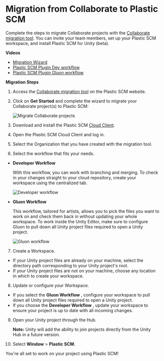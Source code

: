 # Migration from Collaborate to Plastic SCM

Complete the steps to migrate Collaborate projects with the [Collaborate migration tool](https://www.plasticscm.com/plasticscm-cloud-edition/migrate-unity-projects/). You can invite your team members, set up your Plastic SCM workspace, and install Plastic SCM for Unity (beta).

 **Videos**

* [Migration Wizard](https://youtu.be/TKZuvPMprKg)
* [Plastic SCM Plugin Dev workflow](https://youtu.be/6_x3SLCiyWo)
* [Plastic SCM Plugin Gluon workflow](https://youtu.be/kfRu21cArGc)

**Migration Steps**

1. Access the [Collaborate migration tool](https://www.plasticscm.com/plasticscm-cloud-edition/migrate-unity-projects) on the Plastic SCM website.

2. Click on **Get Started** and complete the wizard to migrate your Collaborate project(s) to Plastic SCM:

   ![Migrate Collaborate projects](images/MigrateProjects.png)

3. Download and install the Plastic SCM [Cloud Client](https://www.plasticscm.com/download/).

4. Open the Plastic SCM Cloud Client and log in.

5. Select the Organization that you have created with the migration tool.

6. Select the workflow that fits your needs.

  * **Developer Workflow**

    With this workflow, you can work with branching and merging. To check in your changes straight to your cloud repository, create your workspace using the centralized tab.

    ![Developer workflow](images/DeveloperWorkflow.png)

* **Gluon Workflow**
  
    This workflow, tailored for artists, allows you to pick the files you want to work on and check them back in without updating your whole workspace. To work inside the Unity Editor, make sure to configure Gluon to pull down all Unity project files required to open a Unity project.

   ![Gluon workflow](images/GluonWorkflow.png)

7. Create a Workspace.

* If your Unity project files are already on your machine, select the directory path corresponding to your Unity project's root.
* If your Unity project files are not on your machine, choose any location in which to create your workspace.

8. Update or configure your Workspace.

* If you select the **Gluon Workflow** , configure your workspace to pull down all Unity project files required to open a Unity project.
* If you choose the **Developer Workflow** , update your workspace to ensure your project is up to date with all incoming changes.

9. Open your Unity project through the Hub.

   **Note:** Unity will add the ability to join projects directly from the Unity Hub in a future version.

10. Select **Window** &gt; **Plastic SCM**.

You're all set to work on your project using Plastic SCM!
